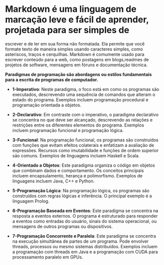 # Markdown é uma linguagem de marcação leve e fácil de aprender, projetada para ser simples de 
escrever e de ler em sua forma não formatada. Ela permite que você formate texto de maneira 
simples usando caracteres simples, como asteriscos, traços e cerquilhas. Markdown é comumente usado para
 escrever conteúdo para a web, como postagens em blogs,readmes de projetos de software, mensagens em fóruns e documentação técnica.

 **Paradigmas de programação são abordagens ou estilos fundamentais para a escrita de programas de computador.**
       
 - **1-Imperativo**:
  Neste paradigma, o foco está em como os programas são executados, descrevendo uma sequência de comandos que alteram o estado do programa. Exemplos incluem programação procedural e programação orientada a objetos.

 - **2-Declarativo**: Em contraste com o imperativo, o paradigma declarativo se concentra no que deve ser alcançado, descrevendo as relações e restrições entre os diferentes elementos do programa. Exemplos incluem programação funcional e programação lógica.

 - **3-Funcional**: Na programação funcional, os programas são construídos com funções que evitam efeitos colaterais e enfatizam a avaliação de expressões. Recursos como imutabilidade e funções de ordem superior são comuns. Exemplos de linguagens incluem Haskell e Scala.

 - **4-Orientado a Objetos**: Este paradigma organiza o código em objetos que combinam dados e comportamento. Os conceitos principais incluem encapsulamento, herança e polimorfismo. Exemplos de linguagens incluem Java, C++ e Python.

 - **5-Programação Lógica**: Na programação lógica, os programas são construídos com regras lógicas e inferência. O principal exemplo é a linguagem Prolog.

 - **6-Programação Baseada em Eventos**: Este paradigma se concentra na resposta a eventos externos. O programa é estruturado para responder a eventos como entradas do usuário, sinais do sistema operacional, ou mensagens de outros programas ou dispositivos.

 - **7-Programação Concorrente e Paralela**: Este paradigma se concentra na execução simultânea de partes de um programa. Pode envolver threads, processos ou mesmo sistemas distribuídos. Exemplos incluem a programação com threads em Java e a programação com CUDA para processamento paralelo em GPUs.


